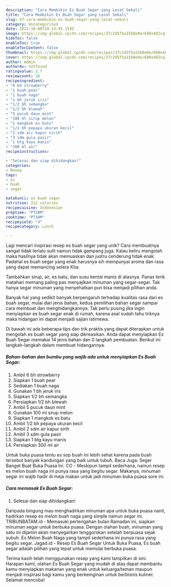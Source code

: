 ```yaml
---
description: "Cara Membikin Es Buah Segar yang Lezat Sekali"
title: "Cara Membikin Es Buah Segar yang Lezat Sekali"
slug: 47-cara-membikin-es-buah-segar-yang-lezat-sekali
category: Uncategorized
date: 2022-10-08T19:13:45.159Z
image: https://img-global.cpcdn.com/recipes/37c2d5f5a15b8e0e/680x482cq70/es-buah-segar-foto-resep-utama.jpg
hideToc: false
enableToc: true
enableTocContent: false
thumbnail: https://img-global.cpcdn.com/recipes/37c2d5f5a15b8e0e/680x482cq70/es-buah-segar-foto-resep-utama.jpg
cover: https://img-global.cpcdn.com/recipes/37c2d5f5a15b8e0e/680x482cq70/es-buah-segar-foto-resep-utama.jpg
author: Admin
authorAv: notfound
ratingvalue: 3.7
reviewcount: 16
recipeingredient:
- "6 bh strowberry"
- "1 buah pear"
- "1 buah naga"
- "1 bh jeruk iris"
- "1/2 bh semangka"
- "1/2 bh blewah"
- "5 pucuk daun mint"
- "100 ml sirup melon"
- "1 mangkok es batu"
- "1/2 bh pepaya ukuran kecil"
- "2 sdm air kapur sirih"
- "3 sdm gula pasir"
- "1 btg kayu manis"
- "300 ml air"
recipeinstructions:

- "Selesai dan siap dihidangkan!"
categories:
- Resep
tags:
- es
- buah
- segar

katakunci: es buah segar 
nutrition: 212 calories
recipecuisine: Indonesian
preptime: "PT20M"
cooktime: "PT38M"
recipeyield: "4"
recipecategory: Lunch

---
```





Lagi mencari inspirasi resep es buah segar yang unik? Cara membuatnya sangat tidak terlalu sulit namun tidak gampang juga. Kalau keliru mengolah maka hasilnya tidak akan memuaskan dan justru cenderung tidak enak. Padahal es buah segar yang enak harusnya sih mempunyai aroma dan rasa yang dapat memancing selera Kita.





Tambahkan sirup, air, es batu, dan susu kental manis di atasnya. Panas terik matahari memang paling pas menyajikan minuman yang segar-segar. Tak hanya segar minuman yang menyehatkan pun bisa menjadi pilihan anda.

Banyak hal yang sedikit banyak berpengaruh terhadap kualitas rasa dari es buah segar, mulai dari jenis bahan, kedua pemilihan bahan segar sampai cara membuat dan menghidangkannya. Tak perlu pusing jika ingin menyiapkan es buah segar enak di rumah, karena asal sudah tahu triknya maka hidangan ini dapat menjadi sajian istimewa.






Di bawah ini ada beberapa tips dan trik praktis yang dapat diterapkan untuk mengolah es buah segar yang siap dikreasikan. Anda dapat menyiapkan Es Buah Segar memakai 14 jenis bahan dan 0 langkah pembuatan. Berikut ini langkah-langkah dalam membuat hidangannya.

<!--inarticleads1-->

##### Bahan-bahan dan bumbu yang wajib ada untuk menyiapkan Es Buah Segar:

1. Ambil 6 bh strowberry
1. Siapkan 1 buah pear
1. Sediakan 1 buah naga
1. Gunakan 1 bh jeruk iris
1. Siapkan 1/2 bh semangka
1. Persiapkan 1/2 bh blewah
1. Ambil 5 pucuk daun mint
1. Gunakan 100 ml sirup melon
1. Siapkan 1 mangkok es batu
1. Ambil 1/2 bh pepaya ukuran kecil
1. Ambil 2 sdm air kapur sirih
1. Ambil 3 sdm gula pasir
1. Siapkan 1 btg kayu manis
1. Persiapkan 300 ml air


Untuk buka puasa tentu es sop buah ini lebih sehat karena pada buah tersebut banyak kandungan yang baik untuk tubuh. Baca Juga: Seger Banget Buat Buka Puasa Ini. CO - Meskipun tampil sederhana, namun resep es melon buah naga ini punya rasa yang begitu segar. Makanya, minuman segar ini wajib hadir di meja makan untuk jadi minuman buka puasa sore ini. 

<!--inarticleads2-->

##### Cara memasak Es Buah Segar:


1. Selesai dan siap dihidangkan!

Daripada bingung mau menghadirkan minuman apa untuk buka puasa nanti, hadirkan resep es melon buah naga yang simple namun segar ini. TRIBUNBATAM.id - Memasuki pertengahan bulan Ramadan ini, siapkan minuman segar untuk berbuka puasa. Dengan olahan buah, minuman yang satu ini dijamin akan menyegarkan tenggorokan setelah berpuasa sejak subuh. Es Melon Buah Naga yang tampil sederhana ini punya rasa yang begitu segar. Jagad.id - Resep Es Buah Segar Untuk Buka Puasa, Es buah segar adalah pilihan yang tepat untuk memulai berbuka puasa. 

Terima kasih telah menggunakan resep yang kami tampilkan di sini. Harapan kami, olahan Es Buah Segar yang mudah di atas dapat membantu kamu menyiapkan makanan yang enak untuk keluarga/teman maupun menjadi inspirasi bagi kamu yang berkeinginan untuk berbisnis kuliner. Selamat mencoba!
